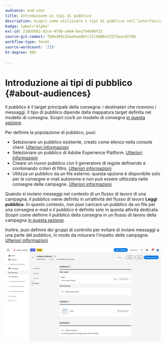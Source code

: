 ```yaml
---
audience: end-user
title: Introduzione ai tipi di pubblico
description: Scopri come utilizzare i tipi di pubblico nell’interfaccia utente di Campaign Web
badge: label="Alpha"
exl-id: 21bb5082-82ce-47d6-a4d4-becf44490f13
source-git-commit: fb6e389c25aebae8bfc17c4d88e33273aac427dd
workflow-type: tm+mt
source-wordcount: '215'
ht-degree: 99%

---
```



# Introduzione ai tipi di pubblico {#about-audiences}

<!--
Audience only created for the delivery, not available later-->


<!--
Three ways:
* existing audience

Campaign or AEP Audiences

* create new on the fly

query like AEP segment builder (same component with campaign data)

* import from file

show use case with a new audience creation (or import from file?)

control groups like acc: exract, random, based on attribute
-->


Il pubblico è il target principale della consegna: i destinatari che ricevono i messaggi. Il tipo di pubblico dipende dalla mappatura target definita nel modello di consegna. Scopri cos’è un modello di consegna [in questa sezione](../msg/delivery-template.md).

Per definire la popolazione di pubblico, puoi:

* Selezionare un pubblico esistente, creato come elenco nella console client. [Ulteriori informazioni](add-audience.md)
* Selezionare un pubblico di Adobe Experience Platform. [Ulteriori informazioni](aep-audience.md)
* Creare un nuovo pubblico con il generatore di regole definendo e combinando criteri di filtro. [Ulteriori informazioni](segment-builder.md)
* Utilizza un pubblico da un file esterno: questa opzione è disponibile solo per le consegne e-mail autonome e non può essere utilizzata nelle consegne delle campagne. [Ulteriori informazioni](file-audience.md)

Quando si inviano messaggi nel contesto di un flusso di lavoro di una campagna, il pubblico viene definito in un’attività del flusso di lavoro **Leggi pubblico**. In questo contesto, non puoi caricare un pubblico da un file per una consegna e-mail e il pubblico è definito solo in questa attività dedicata. Scopri come definire il pubblico della consegna in un flusso di lavoro della campagna [in questa sezione](../workflows/orchestrate-activities.md).

Inoltre, puoi definire dei gruppi di controllo per evitare di inviare messaggi a una parte del pubblico, in modo da misurare l’impatto delle campagne. [Ulteriori informazioni](control-group.md)

![](assets/about-audience.png)

